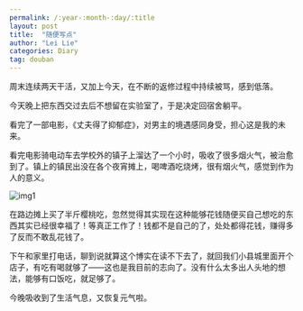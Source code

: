 ```yaml
---
permalink: /:year-:month-:day/:title
layout: post
title:  "随便写点"
author: "Lei Lie"
categories: Diary
tag: douban
---
```


周末连续两天干活，又加上今天，在不断的返修过程中持续被骂，感到低落。

今天晚上把东西交过去后不想留在实验室了，于是决定回宿舍躺平。

看完了一部电影，《丈夫得了抑郁症》，对男主的境遇感同身受，担心这是我的未来。

看完电影骑电动车去学校外的镇子上溜达了一个小时，吸收了很多烟火气，被治愈到了。镇上的镇民出没在各个夜宵摊上，喝啤酒吃烧烤，很有烟火气，感觉到作为人的意义。

![img1](../../images/img-2022-05-30/img1.webp)

在路边摊上买了半斤樱桃吃，忽然觉得其实现在这种能够花钱随便买自己想吃的东西其实已经很幸福了！等真正工作了！钱都不是自己的了，处处都得花钱，赚得多了反而不敢乱花钱了。

下午和家里打电话，聊到说就算这个博实在读不下去了，就回我们小县城里面开个店子，有吃有喝就够了——这也是我目前的志向了。没有什么太多出人头地的想法，能够有口饭吃，就足够了。

今晚吸收到了生活气息，又恢复元气啦。